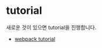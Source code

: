 # tutorial
새로운 것이 있으면 tutorial을 진행합니다.

- [webpack tutorial](./webpack/webpack_getting_started/README.md)